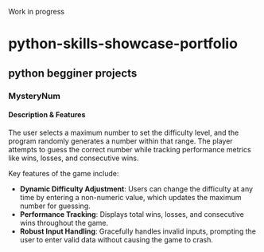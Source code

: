 Work in progress
# python-skills-showcase-portfolio

  ## python begginer projects
  ### MysteryNum
  #### Description & Features
The user selects a maximum number to set the difficulty level, and the program randomly generates a number within that range. The player attempts to guess the correct number while tracking performance metrics like wins, losses, and consecutive wins.

Key features of the game include:
- **Dynamic Difficulty Adjustment**: Users can change the difficulty at any time by entering a non-numeric value, which updates the maximum number for guessing.
- **Performance Tracking**: Displays total wins, losses, and consecutive wins throughout the game.
- **Robust Input Handling**: Gracefully handles invalid inputs, prompting the user to enter valid data without causing the game to crash.

